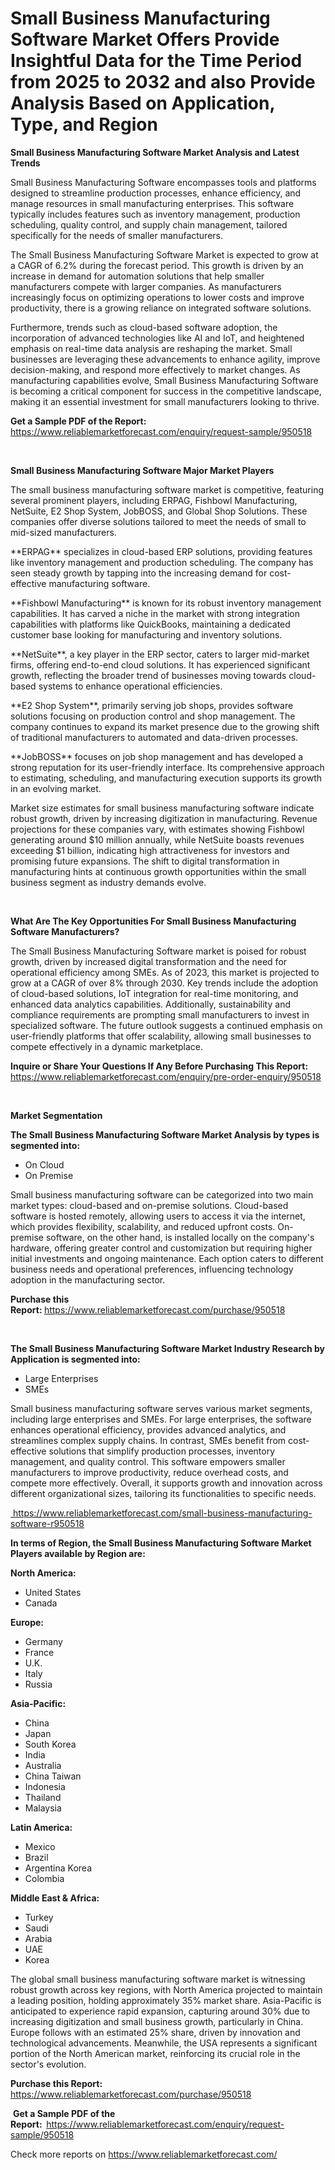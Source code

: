 <p><h1>Small Business Manufacturing Software Market Offers Provide Insightful Data for the Time Period from 2025 to 2032 and also Provide Analysis Based on Application, Type, and Region</h1></p><p><strong>Small Business Manufacturing Software Market Analysis and Latest Trends</strong></p>
<p><p>Small Business Manufacturing Software encompasses tools and platforms designed to streamline production processes, enhance efficiency, and manage resources in small manufacturing enterprises. This software typically includes features such as inventory management, production scheduling, quality control, and supply chain management, tailored specifically for the needs of smaller manufacturers.</p><p>The Small Business Manufacturing Software Market is expected to grow at a CAGR of 6.2% during the forecast period. This growth is driven by an increase in demand for automation solutions that help smaller manufacturers compete with larger companies. As manufacturers increasingly focus on optimizing operations to lower costs and improve productivity, there is a growing reliance on integrated software solutions.</p><p>Furthermore, trends such as cloud-based software adoption, the incorporation of advanced technologies like AI and IoT, and heightened emphasis on real-time data analysis are reshaping the market. Small businesses are leveraging these advancements to enhance agility, improve decision-making, and respond more effectively to market changes. As manufacturing capabilities evolve, Small Business Manufacturing Software is becoming a critical component for success in the competitive landscape, making it an essential investment for small manufacturers looking to thrive.</p></p>
<p><strong>Get a Sample PDF of the Report:&nbsp;</strong> <a href="https://www.reliablemarketforecast.com/enquiry/request-sample/950518?utm_campaign=2820&utm_medium=2&utm_source=Github&utm_content=ia&utm_term=06032025&utm_id=small-business-manufacturing-software">https://www.reliablemarketforecast.com/enquiry/request-sample/950518</a></p>
<p>&nbsp;</p>
<p><strong>Small Business Manufacturing Software Major Market Players</strong></p>
<p><p>The small business manufacturing software market is competitive, featuring several prominent players, including ERPAG, Fishbowl Manufacturing, NetSuite, E2 Shop System, JobBOSS, and Global Shop Solutions. These companies offer diverse solutions tailored to meet the needs of small to mid-sized manufacturers.</p><p>**ERPAG** specializes in cloud-based ERP solutions, providing features like inventory management and production scheduling. The company has seen steady growth by tapping into the increasing demand for cost-effective manufacturing software.</p><p>**Fishbowl Manufacturing** is known for its robust inventory management capabilities. It has carved a niche in the market with strong integration capabilities with platforms like QuickBooks, maintaining a dedicated customer base looking for manufacturing and inventory solutions.</p><p>**NetSuite**, a key player in the ERP sector, caters to larger mid-market firms, offering end-to-end cloud solutions. It has experienced significant growth, reflecting the broader trend of businesses moving towards cloud-based systems to enhance operational efficiencies. </p><p>**E2 Shop System**, primarily serving job shops, provides software solutions focusing on production control and shop management. The company continues to expand its market presence due to the growing shift of traditional manufacturers to automated and data-driven processes.</p><p>**JobBOSS** focuses on job shop management and has developed a strong reputation for its user-friendly interface. Its comprehensive approach to estimating, scheduling, and manufacturing execution supports its growth in an evolving market.</p><p>Market size estimates for small business manufacturing software indicate robust growth, driven by increasing digitization in manufacturing. Revenue projections for these companies vary, with estimates showing Fishbowl generating around $10 million annually, while NetSuite boasts revenues exceeding $1 billion, indicating high attractiveness for investors and promising future expansions. The shift to digital transformation in manufacturing hints at continuous growth opportunities within the small business segment as industry demands evolve.</p></p>
<p>&nbsp;</p>
<p><strong>What Are The Key Opportunities For Small Business Manufacturing Software Manufacturers?</strong></p>
<p><p>The Small Business Manufacturing Software market is poised for robust growth, driven by increased digital transformation and the need for operational efficiency among SMEs. As of 2023, this market is projected to grow at a CAGR of over 8% through 2030. Key trends include the adoption of cloud-based solutions, IoT integration for real-time monitoring, and enhanced data analytics capabilities. Additionally, sustainability and compliance requirements are prompting small manufacturers to invest in specialized software. The future outlook suggests a continued emphasis on user-friendly platforms that offer scalability, allowing small businesses to compete effectively in a dynamic marketplace.</p></p>
<p><strong>Inquire or Share Your Questions If Any Before Purchasing This Report:</strong> <a href="https://www.reliablemarketforecast.com/enquiry/pre-order-enquiry/950518?utm_campaign=2820&utm_medium=2&utm_source=Github&utm_content=ia&utm_term=06032025&utm_id=small-business-manufacturing-software">https://www.reliablemarketforecast.com/enquiry/pre-order-enquiry/950518</a></p>
<p>&nbsp;</p>
<p><strong>Market Segmentation</strong></p>
<p><strong>The Small Business Manufacturing Software Market Analysis by types is segmented into:</strong></p>
<p><ul><li>On Cloud</li><li>On Premise</li></ul></p>
<p><p>Small business manufacturing software can be categorized into two main market types: cloud-based and on-premise solutions. Cloud-based software is hosted remotely, allowing users to access it via the internet, which provides flexibility, scalability, and reduced upfront costs. On-premise software, on the other hand, is installed locally on the company's hardware, offering greater control and customization but requiring higher initial investments and ongoing maintenance. Each option caters to different business needs and operational preferences, influencing technology adoption in the manufacturing sector.</p></p>
<p><strong>Purchase this Report:&nbsp;</strong><a href="https://www.reliablemarketforecast.com/purchase/950518?utm_campaign=2820&utm_medium=2&utm_source=Github&utm_content=ia&utm_term=06032025&utm_id=small-business-manufacturing-software">https://www.reliablemarketforecast.com/purchase/950518</a></p>
<p>&nbsp;</p>
<p><strong>The Small Business Manufacturing Software Market Industry Research by Application is segmented into:</strong></p>
<p><ul><li>Large Enterprises</li><li>SMEs</li></ul></p>
<p><p>Small business manufacturing software serves various market segments, including large enterprises and SMEs. For large enterprises, the software enhances operational efficiency, provides advanced analytics, and streamlines complex supply chains. In contrast, SMEs benefit from cost-effective solutions that simplify production processes, inventory management, and quality control. This software empowers smaller manufacturers to improve productivity, reduce overhead costs, and compete more effectively. Overall, it supports growth and innovation across different organizational sizes, tailoring its functionalities to specific needs.</p></p>
<p><a href="https://www.reliablemarketforecast.com/small-business-manufacturing-software-r950518?utm_campaign=2820&utm_medium=2&utm_source=Github&utm_content=ia&utm_term=06032025&utm_id=small-business-manufacturing-software">&nbsp;https://www.reliablemarketforecast.com/small-business-manufacturing-software-r950518</a></p>
<p><strong>In terms of Region, the Small Business Manufacturing Software Market Players available by Region are:</strong></p>
<p>
    <p> <strong> North America: </strong>
        <ul>
            <li>United States</li>
            <li>Canada</li>
        </ul>
        </p> 
    <p> <strong> Europe: </strong>
        <ul>
            <li>Germany</li>
            <li>France</li>
            <li>U.K.</li>
            <li>Italy</li>
            <li>Russia</li>
        </ul>
        </p> 
    <p> <strong> Asia-Pacific: </strong>
        <ul>
            <li>China</li>
            <li>Japan</li>
            <li>South Korea</li>
            <li>India</li>
            <li>Australia</li>
            <li>China Taiwan</li>
            <li>Indonesia</li>
            <li>Thailand</li>
            <li>Malaysia</li>
        </ul>
        </p> 
    <p> <strong> Latin America: </strong>
        <ul>
            <li>Mexico</li>
            <li>Brazil</li>
            <li>Argentina Korea</li>
            <li>Colombia</li>
        </ul>
        </p> 
    <p> <strong> Middle East & Africa: </strong>
        <ul>
            <li>Turkey</li>
            <li>Saudi</li>
            <li>Arabia</li>
            <li>UAE</li>
            <li>Korea</li>
        </ul>
    </p>
    </p>
<p><p>The global small business manufacturing software market is witnessing robust growth across key regions, with North America projected to maintain a leading position, holding approximately 35% market share. Asia-Pacific is anticipated to experience rapid expansion, capturing around 30% due to increasing digitization and small business growth, particularly in China. Europe follows with an estimated 25% share, driven by innovation and technological advancements. Meanwhile, the USA represents a significant portion of the North American market, reinforcing its crucial role in the sector's evolution.</p></p>
<p><strong>Purchase this Report: </strong><a href="https://www.reliablemarketforecast.com/purchase/950518?utm_campaign=2820&utm_medium=2&utm_source=Github&utm_content=ia&utm_term=06032025&utm_id=small-business-manufacturing-software">https://www.reliablemarketforecast.com/purchase/950518</a></p>
<p>&nbsp;<strong>Get a Sample PDF of the Report:&nbsp;&nbsp;</strong><a href="https://www.reliablemarketforecast.com/enquiry/request-sample/950518?utm_campaign=2820&utm_medium=2&utm_source=Github&utm_content=ia&utm_term=06032025&utm_id=small-business-manufacturing-software">https://www.reliablemarketforecast.com/enquiry/request-sample/950518</a></p>
<p><strong></strong></p>
<p>Check more reports on <a href="https://www.reliablemarketforecast.com/?utm_campaign=2820&utm_medium=2&utm_source=Github&utm_content=ia&utm_term=06032025&utm_id=small-business-manufacturing-software">https://www.reliablemarketforecast.com/</a></p>
